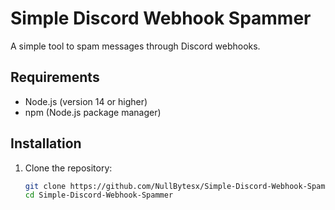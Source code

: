 # Simple Discord Webhook Spammer

A simple tool to spam messages through Discord webhooks.

## Requirements

- Node.js (version 14 or higher)
- npm (Node.js package manager)

## Installation

1. Clone the repository:

   ```bash
   git clone https://github.com/NullBytesx/Simple-Discord-Webhook-Spammer
   cd Simple-Discord-Webhook-Spammer
